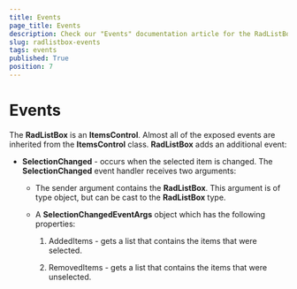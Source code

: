 ```yaml
---
title: Events
page_title: Events
description: Check our "Events" documentation article for the RadListBox WPF control.
slug: radlistbox-events
tags: events
published: True
position: 7
---
```


# Events

The __RadListBox__ is an __ItemsControl__. Almost all of the exposed events are inherited from the __ItemsControl__ class. __RadListBox__ adds an additional event:

* __SelectionChanged__ - occurs when the selected item is changed. The __SelectionChanged__ event handler receives two arguments:      		

	* The sender argument contains the __RadListBox__. This argument is of type object, but can be cast to the __RadListBox__ type.

	* A __SelectionChangedEventArgs__ object which has the following properties:      			 

		1. AddedItems - gets a list that contains the items that were selected.

		1. RemovedItems - gets a list that contains the items that were unselected.
